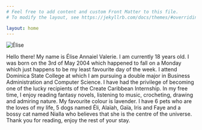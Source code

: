 ```yaml
---
# Feel free to add content and custom Front Matter to this file.
# To modify the layout, see https://jekyllrb.com/docs/themes/#overriding-theme-defaults

layout: home
---
```

![Élise](https://i0.wp.com/createcaribbean.org/create/wp-content/uploads/2022/04/IMG_6010-scaled.jpg?resize=1153%2C1536&ssl=1)

Hello there! My  name is Élise Annaiel Valerie. 
I am currently 18 years old. I was born on the 3rd of May 2004 which happened to fall on a Monday which just happens to be my least favourite day of the week. 
I attend Dominica State College at which I am pursuing a  double major in Business Administration and Computer Science. 
I have had the privilege of becoming one of the lucky recipients of the Create Caribbean Internship. 
In my free time, I enjoy reading fantasy novels, listening to music, crocheting, drawing and admiring nature.
 My favourite colour is lavender. 
 I have 6 pets who are the loves of my life, 5 dogs named Éli, Alaïah, Gaïa, Iris and Faye and a bossy cat named Nialla who believes that she is the centre of the universe. 
 Thank you for reading, enjoy the rest of your stay. 
